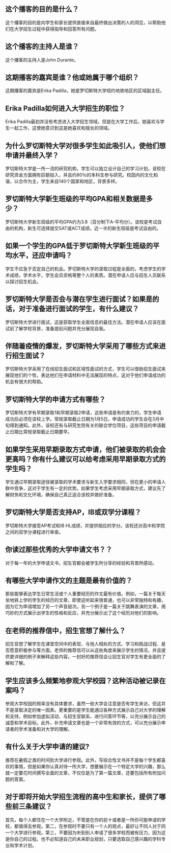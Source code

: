 
## 这个播客的目的是什么？

这个播客的目的是向学生和家长提供直接来自最终做出决策的人的洞见，以帮助他们在大学招生过程中获得指导和回答所有问题。


## 这个播客的主持人是谁？ 

这个播客的主持人是John Durante。


## 这期播客的嘉宾是谁？他或她属于哪个组织？

这期播客的嘉宾是Erika Padilla，她是罗切斯特大学纽约地铁地区的区域副主任。


## Erika Padilla如何进入大学招生的职位？ 

Erika Padilla最初并没有考虑进入大学招生领域，但是在大学工作后，她喜欢与学生一起工作，这使她意识到这是她喜欢和擅长的领域。 


## 为什么罗切斯特大学对很多学生如此吸引人，使他们想申请并最终入学？

罗切斯特大学是一所一流的研究机构，学生可以独立设计自己的学习计划。该校在研究资金方面拥有巨额投入，并且约80％的本科生参与研究。校园内的文化和谐，以合作为主，学生来自140个国家和地区，背景多样。 


## 罗切斯特大学新生班级的平均GPA和相关数据是多少？

罗切斯特大学新生班级的平均GPA约为3.8（百分制下A-平均分）。该校是考试自由的机构，新生可选择提交SAT或ACT成绩。近一半的新生班级是考试自由的。


## 如果一个学生的GPA低于罗切斯特大学新生班级的平均水平，还应申请吗？

学生不应急于否定自己的机会。罗切斯特大学的录取过程是全面的，考虑学生的学术成绩，学术水平，学生会员资格等整个人的素质。潜在申请人应与招生人员联系以探讨招生机会。


## 罗切斯特大学是否会与潜在学生进行面试？如果是的话，对于准备进行面试的学生，有什么建议？ 

罗切斯特大学进行面试，这是获取学生全面信息的最佳方法。潜在申请人应该在面试前了解学校背景，准备提前问题并充分展现自我。


## 伴随着疫情的爆发，罗切斯特大学采用了哪些方式来进行招生面试？


罗切斯特大学采用了在线招生面试和区域性面试的方式，学生可以借助招生面试来展现他们的个性，表达他们在申请材料中无法展现的特点，这对于他们申请成功的机会有很大的帮助。 


## 罗切斯特大学的申请方式有哪些？


罗切斯特大学有早期录取1和早期录取2申请，这些申请是有约束力的，学生申请成功后必须在该校上学。常规录取截止日期为1月5日，申请成功的学生会在3月中旬得到通知。此外，该校还有与研究生院有关的联合学位项目，这些项目的申请截止日期比常规录取截止日期要早。 


## 如果学生采用早期录取方式申请，他们被录取的机会会更高吗？你有什么建议可以给考虑采用早期录取方式的学生吗？


学生通过早期录取途径被录取的学术要求与新生入学要求相同，但在更小的申请人群中竞争，这对于学生有一定的优势。如果学生考虑采用早期录取方式，建议先了解财务和文化环境，确保自己真正适合该校并做好准备。 


## 罗切斯特大学是否支持AP，IB或双学分课程？


罗切斯特大学接受AP考试和IB HL成绩，并提供相应的学分。该校还对高中和学院之间的双学分课程进行审查。 


## 你读过那些优秀的大学申请文书？？


对于每一年的大学申请文书，招生官都会被学生所分享的经验和背景所感动。


## 有哪些大学申请作文的主题是最有价值的？

那些能够表达学生日常生活或个人重要经历的作文最有价值。例如，一篇关于每天坐地铁上学的学生的经历的文章，即使这听起来很普通，也可以非常独特和有趣，因为它为申请增加了另一个声音层次。另一个例子是一篇关于跳舞表演的文章，用巧妙的方式展示出学生的性格和反应，并充分展示出了这个经历对他们的影响。


## 在老师的推荐信中，招生官想了解什么？

招生官想了解学生在课堂空间中的表现、与他人相处的方式、学习和挑战过程、是否愿意积极参与等方面，老师的推荐信可以从这些角度来展示学生的情况，并且提供更详细的例子来解释这些内容。一封好的推荐信会让招生官对学生有更全面的了解和了解。


## 学生应该多么频繁地参观大学校园？这种活动被记录在案吗？

参观大学校园的频率没有具体要求，虽然一些大学会注意是否有学生来访，但这并不是录取决定的唯一因素。更重要的是学生能通过各种方式展示自己对大学的理解和支持，例如参加虚拟活动、与招生官联系、进行问答环节等，以充分展示自己的诚意和学术目标。此外，补充申请文章也是一个非常有效的方式，可以充分展示申请者的学术准备和对大学的理解。


## 有什么关于大学申请的建议?

推荐在暑假之类的时间到大学进行参观。此外，写综合性文书并不是每个学生都喜欢的事情，但是如果你认真对待一所大学，想要展示在一个特定大学的兴趣，那么就一定要花时间撰写全面的文章，不仅仅是为了第一篇文章，还要包括所有附加问题的答案。


## 对于即将开始大学招生流程的高中生和家长，提供了哪些前三条建议？

首先，每个人都住在一个大学附近，不管是在你的前十或者是一所你可能申请的学校，都值得去参观。第二，在参观时不要只有一个人的观点，最好让不同人对于同一个大学进行参观。第三，不要因为听到别人申请了很多学校而被有压力，因为这是你自己的过程。也不必知道自己的未来职业规划，只要选取自己感兴趣的学科专业和学术计划。

